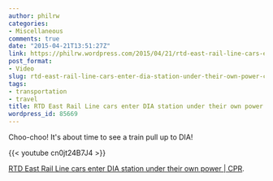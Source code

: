 ```yaml
---
author: philrw
categories:
- Miscellaneous
comments: true
date: "2015-04-21T13:51:27Z"
link: https://philrw.wordpress.com/2015/04/21/rtd-east-rail-line-cars-enter-dia-station-under-their-own-power-cpr/
post_format:
- Video
slug: rtd-east-rail-line-cars-enter-dia-station-under-their-own-power-cpr
tags:
- transportation
- travel
title: RTD East Rail Line cars enter DIA station under their own power | CPR
wordpress_id: 85669
---
```


Choo-choo! It's about time to see a train pull up to DIA!

{{< youtube cn0jt24B7J4 >}}

[RTD East Rail Line cars enter DIA station under their own power | CPR](http://www.cpr.org/news/story/rtd-east-rail-line-cars-enter-dia-station-under-their-own-power).
